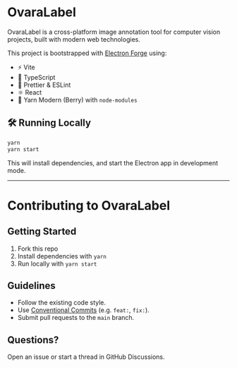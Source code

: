 # OvaraLabel

OvaraLabel is a cross-platform image annotation tool for computer vision projects, built with modern web technologies.

This project is bootstrapped with [Electron Forge](https://www.electronforge.io/) using:

* ⚡️ Vite
* 🧠 TypeScript
* 💅 Prettier & ESLint
* ⚛️ React
* 🧶 Yarn Modern (Berry) with `node-modules`

## 🛠️ Running Locally

```bash
yarn
yarn start
```

This will install dependencies, and start the Electron app in development mode.

---

# Contributing to OvaraLabel

## Getting Started

1. Fork this repo
2. Install dependencies with `yarn`
3. Run locally with `yarn start`

## Guidelines

* Follow the existing code style.
* Use [Conventional Commits](https://www.conventionalcommits.org/) (e.g. `feat:`, `fix:`).
* Submit pull requests to the `main` branch.

## Questions?

Open an issue or start a thread in GitHub Discussions.
